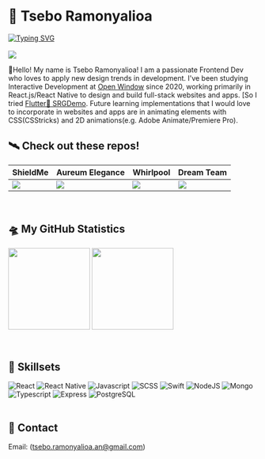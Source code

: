 # 🌌 Tsebo Ramonyalioa
[![Typing SVG](https://readme-typing-svg.demolab.com?font=Fira+Code&pause=1000&center=false&vCenter=true&width=435&lines=Frontend+Developer+with+Backend+EXP)](https://git.io/typing-svg)
<br>
<br>
![](https://komarev.com/ghpvc/?username=Tsebo200&style=for-the-badge&color=green)
 
🏀Hello! My name is Tsebo Ramonyalioa! I am a passionate Frontend Dev who loves to apply new design trends in development. I've been studying Interactive Development at [Open Window](https://www.openwindow.co.za) since 2020, working primarily in React.js/React Native to design and build full-stack websites and apps. [So I tried [Flutter🫠 SRGDemo](https://github.com/Tsebo200/SRG_DemoFlutter). Future learning implementations that I would love to incorporate in websites and apps are in animating elements with CSS(CSStricks) and 2D animations(e.g. Adobe Animate/Premiere Pro).
<br/>

## 🛰️ Check out these repos!


| ShieldMe | Aureum Elegance | Whirlpool | Dream Team |
|--------|--------|--------|--------|
|<a href="https://github.com/Tsebo200/ShieldMe"><img src="https://github-readme-stats.vercel.app/api/pin/?username=Tsebo200&repo=ShieldMe&theme=highcontrast" /></a> | <a href="https://github.com/Tsebo200/Aureum-Elegance-Frontend"><img src="https://github-readme-stats.vercel.app/api/pin/?username=Tsebo200&repo=Aureum-Elegance-Frontend&theme=highcontrast" /></a> | <a href="https://github.com/Tsebo200/whirlpool-host"><img src="https://github-readme-stats.vercel.app/api/pin/?username=Tsebo200&repo=whirlpool-host&theme=highcontrast" /></a> | <a href="https://github.com/Tsebo200/Dream-Team"><img src="https://github-readme-stats.vercel.app/api/pin/?username=Tsebo200&repo=Dream-Team&theme=highcontrast" /></a> |
<br/>

## 🛸 My GitHub Statistics
<div>
  <p>
    <img src="https://github-readme-stats.vercel.app/api?username=Tsebo200&show_icons=true&theme=highcontrast" height="165" />
    <img src="https://github-readme-stats.vercel.app/api/top-langs/?username=Tsebo200&layout=donut&theme=highcontrast" height="165" />
  </p>
</div>
<br/>

## 🥷 Skillsets
![React](https://img.shields.io/badge/React-20232A?style=for-the-badge&logo=react&logoColor=61DAFB)
![React Native](https://img.shields.io/badge/React%20Native-20232A?style=for-the-badge&logo=react&logoColor=61DAFB)
![Javascript](https://img.shields.io/badge/JavaScript-323330?style=for-the-badge&logo=javascript&logoColor=F7DF1E)
![SCSS](https://img.shields.io/badge/CSS-323330?style=for-the-badge&logo=css&logoColor=CD6799)
![Swift](https://img.shields.io/badge/Swift-323330?style=for-the-badge&logo=swift&logoColor=FFA500)
![NodeJS](https://img.shields.io/badge/Node%20js-339933?style=for-the-badge&logo=nodedotjs&logoColor=white)
![Mongo](https://img.shields.io/badge/Mongodb-339933?style=for-the-badge&logo=mongodb&logoColor=white)
![Typescript](https://img.shields.io/badge/TypeScript-007ACC?style=for-the-badge&logo=typescript&logoColor=white)
![Express](https://img.shields.io/badge/Express%20js-000000?style=for-the-badge&logo=express&logoColor=white)
![PostgreSQL](https://img.shields.io/badge/PostgreSQL-316192?style=for-the-badge&logo=postgresql&logoColor=white)
<br/>
<br/>

## 📡 Contact
Email: (tsebo.ramonyalioa.an@gmail.com)
